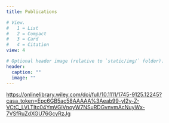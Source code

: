 ```yaml
---
title: Publications

# View.
#   1 = List
#   2 = Compact
#   3 = Card
#   4 = Citation
view: 4

# Optional header image (relative to `static/img/` folder).
header:
  caption: ""
  image: ""
---
```


https://onlinelibrary.wiley.com/doi/full/10.1111/1745-9125.12245?casa_token=Epc6GB5ac58AAAAA%3Aeab99-yI2y-Z-VCtC_LVLTItc04YmVGlVnoyW7NSuRDGvnvmAcNuyWx-7VSfRuZdXGU76GcyRzJg
  
